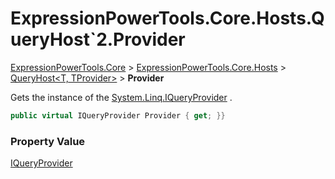 ﻿# ExpressionPowerTools.Core.Hosts.QueryHost`2.Provider

[ExpressionPowerTools.Core](ExpressionPowerTools.Core.a.md) > [ExpressionPowerTools.Core.Hosts](ExpressionPowerTools.Core.Hosts.n.md) > [QueryHost<T, TProvider>](ExpressionPowerTools.Core.Hosts.QueryHost`2.cs.md) > **Provider**

Gets the instance of the [System.Linq.IQueryProvider](https://docs.microsoft.com/dotnet/api/system.linq.iqueryprovider) .

```csharp
public virtual IQueryProvider Provider { get; }}
```

### Property Value

 [IQueryProvider](https://docs.microsoft.com/dotnet/api/system.linq.iqueryprovider) 

